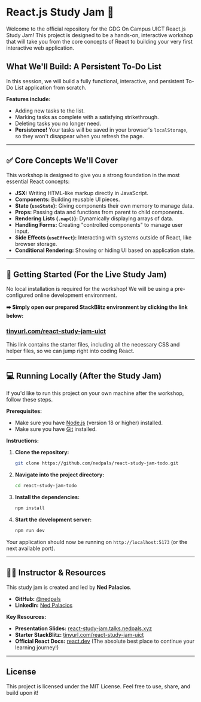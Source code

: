 # React.js Study Jam 🚀

Welcome to the official repository for the GDG On Campus UICT React.js Study Jam! This project is designed to be a hands-on, interactive workshop that will take you from the core concepts of React to building your very first interactive web application.

## What We'll Build: A Persistent To-Do List

In this session, we will build a fully functional, interactive, and persistent To-Do List application from scratch.

**Features include:**
*   Adding new tasks to the list.
*   Marking tasks as complete with a satisfying strikethrough.
*   Deleting tasks you no longer need.
*   **Persistence!** Your tasks will be saved in your browser's `localStorage`, so they won't disappear when you refresh the page.

---

## ✅ Core Concepts We'll Cover

This workshop is designed to give you a strong foundation in the most essential React concepts:

- **JSX:** Writing HTML-like markup directly in JavaScript.
- **Components:** Building reusable UI pieces.
- **State (`useState`):** Giving components their own memory to manage data.
- **Props:** Passing data and functions from parent to child components.
- **Rendering Lists (`.map()`):** Dynamically displaying arrays of data.
- **Handling Forms:** Creating "controlled components" to manage user input.
- **Side Effects (`useEffect`):** Interacting with systems outside of React, like browser storage.
- **Conditional Rendering:** Showing or hiding UI based on application state.

---

## 🚀 Getting Started (For the Live Study Jam)

No local installation is required for the workshop! We will be using a pre-configured online development environment.

**➡️ Simply open our prepared StackBlitz environment by clicking the link below:**

### [tinyurl.com/react-study-jam-uict](https://tinyurl.com/react-study-jam-uict)

This link contains the starter files, including all the necessary CSS and helper files, so we can jump right into coding React.

---

## 💻 Running Locally (After the Study Jam)

If you'd like to run this project on your own machine after the workshop, follow these steps.

**Prerequisites:**
*   Make sure you have [Node.js](https://nodejs.org/) (version 18 or higher) installed.
*   Make sure you have [Git](https://git-scm.com/) installed.

**Instructions:**

1.  **Clone the repository:**
    ```bash
    git clone https://github.com/nedpals/react-study-jam-todo.git
    ```

2.  **Navigate into the project directory:**
    ```bash
    cd react-study-jam-todo
    ```

3.  **Install the dependencies:**
    ```bash
    npm install
    ```

4.  **Start the development server:**
    ```bash
    npm run dev
    ```

Your application should now be running on `http://localhost:5173` (or the next available port).

---

## 🧑‍🏫 Instructor & Resources

This study jam is created and led by **Ned Palacios**.

- **GitHub:** [@nedpals](https://github.com/nedpals)
- **LinkedIn:** [Ned Palacios](https://linkedin.com/in/nedp)

**Key Resources:**

*   **Presentation Slides:** [react-study-jam.talks.nedpals.xyz](https://react-study-jam.talks.nedpals.xyz)
*   **Starter StackBlitz:** [tinyurl.com/react-study-jam-uict](https://tinyurl.com/react-study-jam-uict)
*   **Official React Docs:** [react.dev](https://react.dev) (The absolute best place to continue your learning journey!)

---

## License

This project is licensed under the MIT License. Feel free to use, share, and build upon it!
